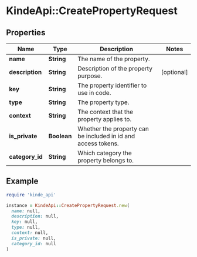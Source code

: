 # KindeApi::CreatePropertyRequest

## Properties

| Name | Type | Description | Notes |
| ---- | ---- | ----------- | ----- |
| **name** | **String** | The name of the property. |  |
| **description** | **String** | Description of the property purpose. | [optional] |
| **key** | **String** | The property identifier to use in code. |  |
| **type** | **String** | The property type. |  |
| **context** | **String** | The context that the property applies to. |  |
| **is_private** | **Boolean** | Whether the property can be included in id and access tokens. |  |
| **category_id** | **String** | Which category the property belongs to. |  |

## Example

```ruby
require 'kinde_api'

instance = KindeApi::CreatePropertyRequest.new(
  name: null,
  description: null,
  key: null,
  type: null,
  context: null,
  is_private: null,
  category_id: null
)
```

